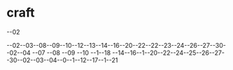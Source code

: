 # craft
--02

--02--03--08--09--10--12--13--14--16--20--22--22--23--24--26--27--30--02--04
--07
--08
--09
--10
--1--18
--14--16--1--20--22--24--25--26--27--30--02--03--04--0--1--12--17--1--21

